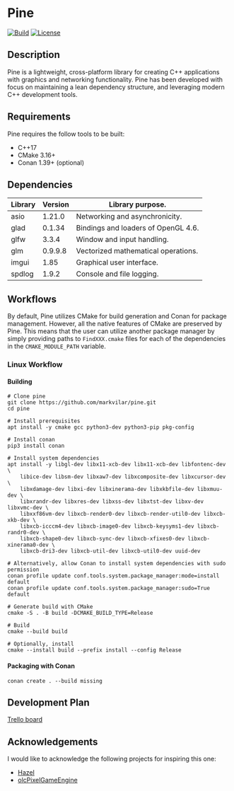# Pine

[![Build](https://github.com/markvilar/pine/actions/workflows/build_linux.yml/badge.svg)](https://github.com/markvilar/pine/actions/workflows/build_linux.yml)
[![License](https://img.shields.io/badge/License-Apache_2.0-blue.svg)](https://opensource.org/licenses/Apache-2.0)

## Description
Pine is a lightweight, cross-platform library for creating C++ applications 
with graphics and networking functionality. Pine has been developed with focus 
on maintaining a lean dependency structure, and leveraging modern C++
development tools.

## Requirements
Pine requires the follow tools to be built:
- C++17
- CMake 3.16+
- Conan 1.39+ (optional)

## Dependencies

| **Library** | **Version**  | **Library purpose.**                |
|-------------|--------------|-------------------------------------|
| asio        | 1.21.0       | Networking and asynchronicity.      |
| glad        | 0.1.34       | Bindings and loaders of OpenGL 4.6. |
| glfw        | 3.3.4        | Window and input handling.          |
| glm         | 0.9.9.8      | Vectorized mathematical operations. |
| imgui       | 1.85         | Graphical user interface.           |
| spdlog      | 1.9.2        | Console and file logging.           |

## Workflows
By default, Pine utilizes CMake for build generation and Conan for package
management. However, all the native features of CMake are preserved by Pine.
This means that the user can utilize another package manager by simply 
providing paths to ```FindXXX.cmake``` files for each of the dependencies in 
the ```CMAKE_MODULE_PATH``` variable.

### Linux Workflow

#### Building

```shell
# Clone pine
git clone https://github.com/markvilar/pine.git
cd pine

# Install prerequisites
apt install -y cmake gcc python3-dev python3-pip pkg-config 

# Install conan
pip3 install conan

# Install system dependencies
apt install -y libgl-dev libx11-xcb-dev libx11-xcb-dev libfontenc-dev \
    libice-dev libsm-dev libxaw7-dev libxcomposite-dev libxcursor-dev \
    libxdamage-dev libxi-dev libxinerama-dev libxkbfile-dev libxmuu-dev \
    libxrandr-dev libxres-dev libxss-dev libxtst-dev libxv-dev libxvmc-dev \
    libxxf86vm-dev libxcb-render0-dev libxcb-render-util0-dev libxcb-xkb-dev \
    libxcb-icccm4-dev libxcb-image0-dev libxcb-keysyms1-dev libxcb-randr0-dev \
    libxcb-shape0-dev libxcb-sync-dev libxcb-xfixes0-dev libxcb-xinerama0-dev \
    libxcb-dri3-dev libxcb-util-dev libxcb-util0-dev uuid-dev

# Alternatively, allow Conan to install system dependencies with sudo permission
conan profile update conf.tools.system.package_manager:mode=install default
conan profile update conf.tools.system.package_manager:sudo=True default

# Generate build with CMake
cmake -S . -B build -DCMAKE_BUILD_TYPE=Release

# Build
cmake --build build

# Optionally, install
cmake --install build --prefix install --config Release
```

#### Packaging with Conan
```shell
conan create . --build missing
```

## Development Plan

[Trello board](https://trello.com/b/iZZPB2t0/pine)

## Acknowledgements
I would like to acknowledge the following projects for inspiring this one:
- [Hazel](https://github.com/TheCherno/Hazel)
- [olcPixelGameEngine](https://github.com/OneLoneCoder/olcPixelGameEngine)
